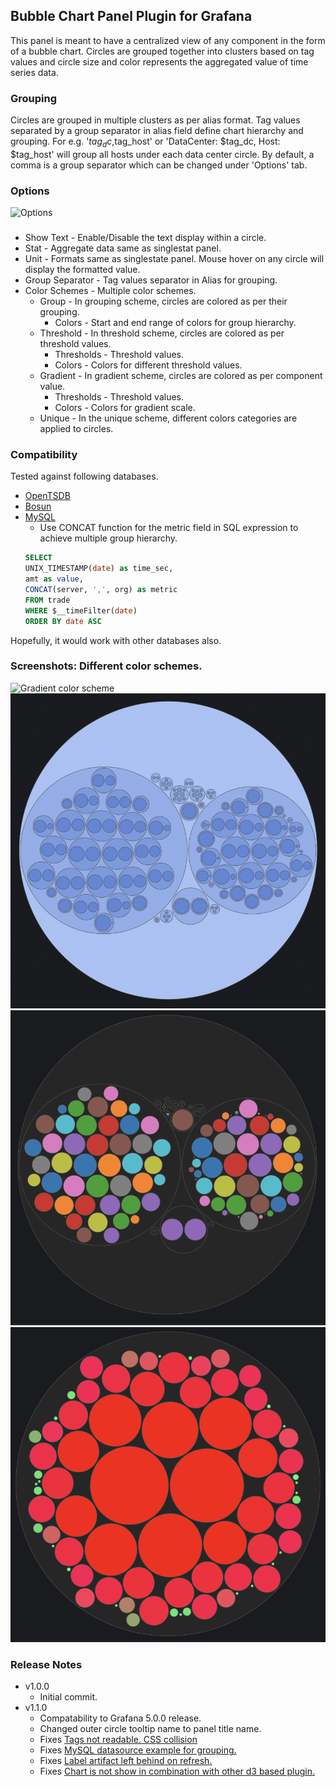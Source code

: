 ## Bubble Chart Panel Plugin for Grafana
This panel is meant to have a centralized view of any component in the form of a bubble chart. Circles are grouped together into clusters based on tag values and circle size and color represents the aggregated value of time series data.

### Grouping
Circles are grouped in multiple clusters as per alias format. Tag values separated by a group separator in alias field define chart hierarchy and grouping. For e.g. '$tag_dc,$tag_host' or 'DataCenter: $tag_dc, Host: $tag_host' will group all hosts under each data center circle. By default, a comma is a group separator which can be changed under 'Options' tab.

### Options
![Options](https://raw.githubusercontent.com/digrich/bubblechart-panel/master/src/img/BC_O1.png)

###
* Show Text - Enable/Disable the text display within a circle.
* Stat - Aggregate data same as singlestat panel.
* Unit - Formats same as singlestate panel. Mouse hover on any circle will display the formatted value.
* Group Separator - Tag values separator in Alias for grouping.
* Color Schemes - Multiple color schemes.
    * Group - In grouping scheme, circles are colored as per their grouping.
        * Colors - Start and end range of colors for group hierarchy.
    * Threshold - In threshold scheme, circles are colored as per threshold values.
        * Thresholds - Threshold values.
        * Colors - Colors for different threshold values.
    * Gradient - In gradient scheme, circles are colored as per component value.
        * Thresholds - Threshold values.
        * Colors - Colors for gradient scale.
    * Unique - In the unique scheme, different colors categories are applied to circles.

### Compatibility
Tested against following databases.
* [OpenTSDB](http://opentsdb.net/)
* [Bosun](http://bosun.org/)
* [MySQL](http://docs.grafana.org/features/datasources/mysql/#using-mysql-in-grafana)
    * Use CONCAT function for the metric field in SQL expression to achieve multiple group hierarchy.
    ```sql 
    SELECT
    UNIX_TIMESTAMP(date) as time_sec,
    amt as value,
    CONCAT(server, ',', org) as metric
    FROM trade
    WHERE $__timeFilter(date)
    ORDER BY date ASC
    ```

Hopefully, it would work with other databases also.

### Screenshots: Different color schemes.
![Gradient color scheme](https://raw.githubusercontent.com/digrich/bubblechart-panel/master/src/img/BC.png?raw=true)
![Unique color scheme](https://raw.githubusercontent.com/digrich/bubblechart-panel/master/src/img/BC1.png?raw=true)
![Threshold color scheme](https://raw.githubusercontent.com/digrich/bubblechart-panel/master/src/img/BC3.png?raw=true)
![Group color scheme](https://raw.githubusercontent.com/digrich/bubblechart-panel/master/src/img/BC2.png?raw=true)

### Release Notes
* v1.0.0
    * Initial commit.
* v1.1.0
    * Compatability to Grafana 5.0.0 release.
    * Changed outer circle tooltip name to panel title name. 
    * Fixes [Tags not readable. CSS collision](https://github.com/digrich/bubblechart-panel/issues/4)
    * Fixes [MySQL datasource example for grouping.](https://github.com/digrich/bubblechart-panel/issues/3)
    * Fixes [Label artifact left behind on refresh.](https://github.com/digrich/bubblechart-panel/issues/2)
    * Fixes [Chart is not show in combination with other d3 based plugin.](https://github.com/digrich/bubblechart-panel/issues/1)